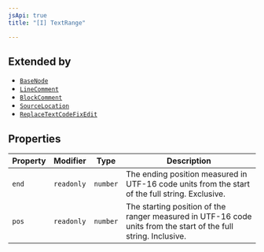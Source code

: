 ```yaml
---
jsApi: true
title: "[I] TextRange"

---
```

## Extended by

- [`BaseNode`](BaseNode.md)
- [`LineComment`](LineComment.md)
- [`BlockComment`](BlockComment.md)
- [`SourceLocation`](SourceLocation.md)
- [`ReplaceTextCodeFixEdit`](ReplaceTextCodeFixEdit.md)

## Properties

| Property | Modifier | Type | Description |
| ------ | ------ | ------ | ------ |
| `end` | `readonly` | `number` | The ending position measured in UTF-16 code units from the start of the full string. Exclusive. |
| `pos` | `readonly` | `number` | The starting position of the ranger measured in UTF-16 code units from the start of the full string. Inclusive. |

